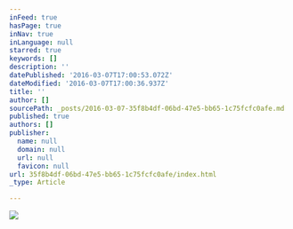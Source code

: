 ```yaml
---
inFeed: true
hasPage: true
inNav: true
inLanguage: null
starred: true
keywords: []
description: ''
datePublished: '2016-03-07T17:00:53.072Z'
dateModified: '2016-03-07T17:00:36.937Z'
title: ''
author: []
sourcePath: _posts/2016-03-07-35f8b4df-06bd-47e5-bb65-1c75fcfc0afe.md
published: true
authors: []
publisher:
  name: null
  domain: null
  url: null
  favicon: null
url: 35f8b4df-06bd-47e5-bb65-1c75fcfc0afe/index.html
_type: Article

---
```

![](https://s3-us-west-2.amazonaws.com/the-grid-img/p/74238e16119b588fea1712510d07dc14157d2680.jpg)